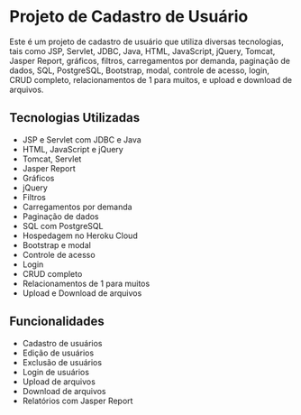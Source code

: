 # Projeto de Cadastro de Usuário

Este é um projeto de cadastro de usuário que utiliza diversas tecnologias, tais como JSP, Servlet, JDBC, Java, HTML, JavaScript, jQuery, Tomcat, Jasper Report, gráficos, filtros, carregamentos por demanda, paginação de dados, SQL, PostgreSQL, Bootstrap, modal, controle de acesso, login, CRUD completo, relacionamentos de 1 para muitos, e upload e download de arquivos.

## Tecnologias Utilizadas

- JSP e Servlet com JDBC e Java
- HTML, JavaScript e jQuery
- Tomcat, Servlet
- Jasper Report
- Gráficos
- jQuery
- Filtros
- Carregamentos por demanda
- Paginação de dados
- SQL com PostgreSQL
- Hospedagem no Heroku Cloud
- Bootstrap e modal
- Controle de acesso
- Login
- CRUD completo
- Relacionamentos de 1 para muitos
- Upload e Download de arquivos

## Funcionalidades

- Cadastro de usuários
- Edição de usuários
- Exclusão de usuários
- Login de usuários
- Upload de arquivos
- Download de arquivos
- Relatórios com Jasper Report

